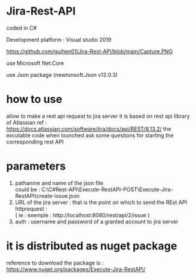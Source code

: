 # Jira-Rest-API
coded in C#

Development platform : Visual studio 2019 

https://github.com/guihen01/Jira-Rest-API/blob/main/Capture.PNG

use Microsoft Net.Core 

use Json package (newtonsoft.Json v12.0.3)

# how to use
allow to make a rest api request to jira server 
it is based on rest api library of Atlassian 
ref : https://docs.atlassian.com/software/jira/docs/api/REST/8.13.2/
the excutable code when lounched ask some questions for starting the corresponding rest API

# parameters 
1) pathanme and name of the json file   
   could be :  C:\C#Rest-API\Execute-RestAPI-POST\Execute-Jira-RestAPi\create-issue.json
2) URL of the jira server : that is the point on which to send the REst API httprequest :  
  ( ie : exemple : http://localhost:8080/rest/api/2/issue )
3) auth : username and password of a granted account to jira server

# it is distributed as nuget package 
reference to download the package is : 
https://www.nuget.org/packages/Execute-Jira-RestAPi/


